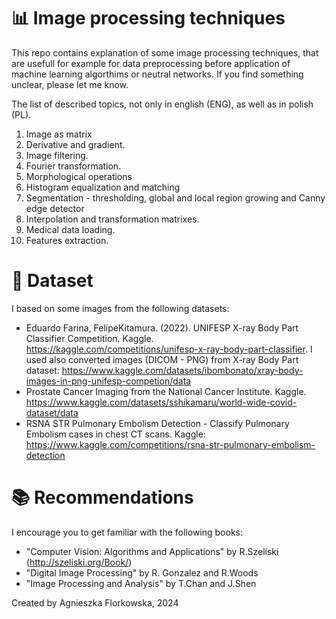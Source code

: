 # :bar_chart: Image processing techniques
This repo contains explanation of some image processing techniques, that are usefull for example for data preprocessing before application of machine learning algorthims or neutral networks. If you find something unclear, please let me know. 

The list of described topics, not only in english (ENG), as well as in polish (PL).  
1. Image as matrix
2. Derivative and gradient.
3. Image filtering.
4. Fourier transformation.
5. Morphological operations
6. Histogram equalization and matching
7. Segmentation - thresholding, global and local region growing and Canny edge detector
8. Interpolation and transformation matrixes.
9. Medical data loading.
10. Features extraction.

# :file_folder: Dataset
I based on some images from the following datasets:
- Eduardo Farina, FelipeKitamura. (2022). UNIFESP X-ray Body Part Classifier Competition. Kaggle. https://kaggle.com/competitions/unifesp-x-ray-body-part-classifier. I used also converted images (DICOM - PNG) from  X-ray Body Part dataset: https://www.kaggle.com/datasets/ibombonato/xray-body-images-in-png-unifesp-competion/data
- Prostate Cancer Imaging from the National Cancer Institute. Kaggle. https://www.kaggle.com/datasets/sshikamaru/world-wide-covid-dataset/data
- RSNA STR Pulmonary Embolism Detection - Classify Pulmonary Embolism cases in chest CT scans. Kaggle: https://www.kaggle.com/competitions/rsna-str-pulmonary-embolism-detection


# :books: Recommendations
I encourage you to get familiar with the following books:
- "Computer Vision: Algorithms and Applications" by R.Szeliski (http://szeliski.org/Book/)
- "Digital Image Processing" by R. Gonzalez and R.Woods
- "Image Processing and Analysis" by T.Chan and J.Shen

Created by Agnieszka Florkowska, 2024